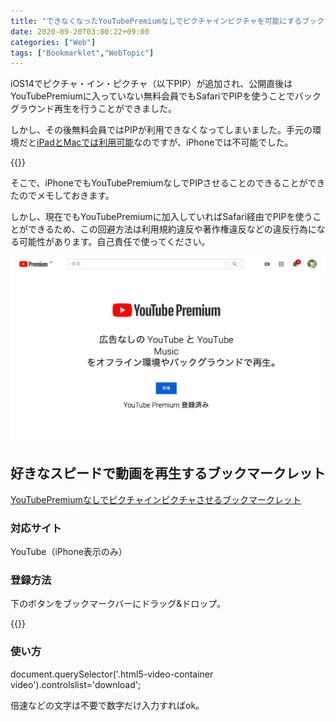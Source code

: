 ```yaml
---
title: "できなくなったYouTubePremiumなしでピクチャインピクチャを可能にするブックマークレットを作ってみた"
date: 2020-09-20T03:00:22+09:00
categories: ["Web"]
tags: ["Bookmarklet","WebTopic"]
---
```


iOS14でピクチャ・イン・ピクチャ（以下PIP）が追加され、公開直後はYouTubePremiumに入っていない無料会員でもSafariでPIPを使うことでバックグラウンド再生を行うことができました。

しかし、その後無料会員ではPIPが利用できなくなってしまいました。手元の環境だと[iPadとMacでは利用可能](https://twitter.com/Y20010920T/status/1307291157710266370)なのですが、iPhoneでは不可能でした。

{{<blogcard url="https://japanese.engadget.com/ios14-youtube-pip-103045237.html">}}

そこで、iPhoneでもYouTubePremiumなしでPIPさせることのできることができたのでメモしておきます。

しかし、現在でもYouTubePremiumに加入していればSafari経由でPIPを使うことができるため、この回避方法は利用規約違反や著作権違反などの違反行為になる可能性があります。自己責任で使ってください。

![](../../../images/youtube-premium-2001y.jpg)

## 好きなスピードで動画を再生するブックマークレット

<p class=noIndent>
  <a href="javascript:(function()%7Bwindow.location.href%20%3D%20document.querySelector('video').src%7D)()" class=download>YouTubePremiumなしでピクチャインピクチャさせるブックマークレット</a>
</p>

### 対応サイト

YouTube（iPhone表示のみ）

### 登録方法

下のボタンをブックマークバーにドラッグ&ドロップ。

{{<blogcard url="https://wayohoo.com/ios/tips/how-to-install-bookmarklet-in-safari-for-ios.html">}}

### 使い方

document.querySelector('.html5-video-container video').controlslist='download';

倍速などの文字は不要で数字だけ入力すればok。